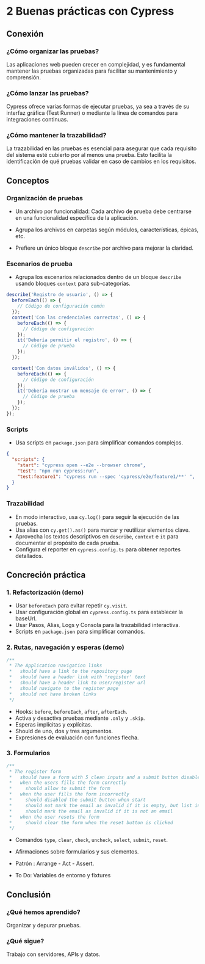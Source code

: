 # 2 Buenas prácticas con Cypress

## Conexión

### ¿Cómo organizar las pruebas?

Las aplicaciones web pueden crecer en complejidad, y es fundamental mantener las pruebas organizadas para facilitar su mantenimiento y comprensión. 

### ¿Cómo lanzar las pruebas?

Cypress ofrece varias formas de ejecutar pruebas, ya sea a través de su interfaz gráfica (Test Runner) o mediante la línea de comandos para integraciones continuas.

### ¿Cómo mantener la trazabilidad?

La trazabilidad en las pruebas es esencial para asegurar que cada requisito del sistema esté cubierto por al menos una prueba. Esto facilita la identificación de qué pruebas validar en caso de cambios en los requisitos.

## Conceptos

### Organización de pruebas

- Un archivo por funcionalidad: Cada archivo de prueba debe centrarse en una funcionalidad específica de la aplicación.

- Agrupa los archivos en carpetas según módulos, características, épicas, etc.

- Prefiere un único bloque `describe` por archivo para mejorar la claridad.

### Escenarios de prueba

- Agrupa los escenarios relacionados dentro de un bloque `describe` usando bloques `context` para sub-categorías.

```ts
describe('Registro de usuario', () => {
  beforeEach(() => {
    // Código de configuración común
  });
  context('Con las credenciales correctas', () => {
    beforeEach(() => {
      // Código de configuración
    });
    it('Debería permitir el registro', () => {
      // Código de prueba
    });
  });

  context('Con datos inválidos', () => {
    beforeEach(() => {
      // Código de configuración
    });
    it('Debería mostrar un mensaje de error', () => {
      // Código de prueba
    });
  });
});
```

### Scripts

- Usa scripts en `package.json` para simplificar comandos complejos.

```json
{
  "scripts": {
    "start": "cypress open --e2e --browser chrome",
    "test": "npm run cypress:run",
    "test:feature1": "cypress run --spec 'cypress/e2e/feature1/**' ",
  }
}
```

### Trazabilidad

- En modo interactivo, usa `cy.log()` para seguir la ejecución de las pruebas.
- Usa alias con `cy.get().as()` para marcar y reutilizar elementos clave.
- Aprovecha los textos descriptivos en `describe`, `context` e `it` para documentar el propósito de cada prueba.
- Configura el reporter en `cypress.config.ts` para obtener reportes detallados.

## Concreción práctica

### 1. Refactorización (demo)

- Usar `beforeEach` para evitar repetir `cy.visit`.
- Usar configuración global en `cypress.config.ts` para establecer la baseUrl.
- Usar Pasos, Alias, Logs y Consola para la trazabilidad interactiva.
- Scripts en `package.json` para simplificar comandos.

### 2. Rutas, navegación y esperas (demo)

```ts
/**
 * The Application navigation links
 *   should have a link to the repository page
 *   should have a header link with 'register' text
 *   should have a header link to user/register url
 *   should navigate to the register page
 *   should not have broken links
 */
```
- Hooks: `before`, `beforeEach`, `after`, `afterEach`.
- Activa y desactiva pruebas mediante `.only` y `.skip`.
- Esperas implícitas y explícitas.
- Should de uno, dos y tres argumentos.
- Expresiones de evaluación con funciones flecha.

### 3. Formularios

```ts
/**
 * The register form
 *   should have a form with 5 clean inputs and a submit button disabled
 *   when the users fills the form correctly
 *     should allow to submit the form
 *   when the user fills the form incorrectly
 *     should disabled the submit button when start
 *     should not mark the email as invalid if it is empty, but list in error section
 *     should mark the email as invalid if it is not an email
 *   when the user resets the form
 *     should clear the form when the reset button is clicked
 */
```
- Comandos `type`, `clear`, `check`, `uncheck`, `select`, `submit`, `reset`.
- Afirmaciones sobre formularios y sus elementos.
- Patrón : Arrange - Act - Assert.
  
- To Do: Variables de entorno y fixtures


## Conclusión

### ¿Qué hemos aprendido?

Organizar y depurar pruebas.

### ¿Qué sigue?

Trabajo con servidores, APIs y datos.